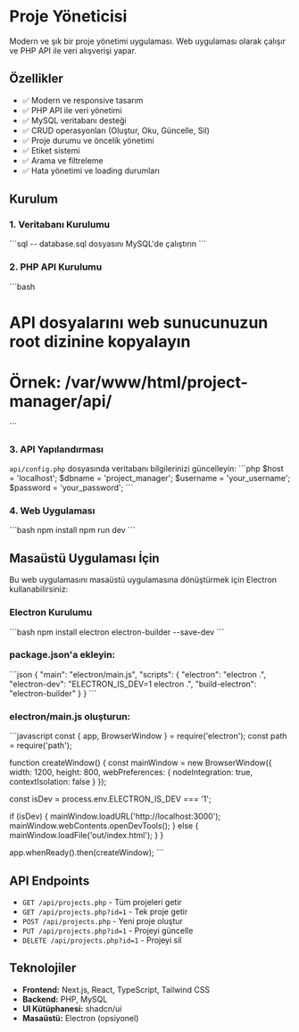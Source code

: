 # Proje Yöneticisi

Modern ve şık bir proje yönetimi uygulaması. Web uygulaması olarak çalışır ve PHP API ile veri alışverişi yapar.

## Özellikler

- ✅ Modern ve responsive tasarım
- ✅ PHP API ile veri yönetimi
- ✅ MySQL veritabanı desteği
- ✅ CRUD operasyonları (Oluştur, Oku, Güncelle, Sil)
- ✅ Proje durumu ve öncelik yönetimi
- ✅ Etiket sistemi
- ✅ Arama ve filtreleme
- ✅ Hata yönetimi ve loading durumları

## Kurulum

### 1. Veritabanı Kurulumu
\`\`\`sql
-- database.sql dosyasını MySQL'de çalıştırın
\`\`\`

### 2. PHP API Kurulumu
\`\`\`bash
# API dosyalarını web sunucunuzun root dizinine kopyalayın
# Örnek: /var/www/html/project-manager/api/
\`\`\`

### 3. API Yapılandırması
`api/config.php` dosyasında veritabanı bilgilerinizi güncelleyin:
\`\`\`php
$host = 'localhost';
$dbname = 'project_manager';
$username = 'your_username';
$password = 'your_password';
\`\`\`

### 4. Web Uygulaması
\`\`\`bash
npm install
npm run dev
\`\`\`

## Masaüstü Uygulaması İçin

Bu web uygulamasını masaüstü uygulamasına dönüştürmek için Electron kullanabilirsiniz:

### Electron Kurulumu
\`\`\`bash
npm install electron electron-builder --save-dev
\`\`\`

### package.json'a ekleyin:
\`\`\`json
{
  "main": "electron/main.js",
  "scripts": {
    "electron": "electron .",
    "electron-dev": "ELECTRON_IS_DEV=1 electron .",
    "build-electron": "electron-builder"
  }
}
\`\`\`

### electron/main.js oluşturun:
\`\`\`javascript
const { app, BrowserWindow } = require('electron');
const path = require('path');

function createWindow() {
  const mainWindow = new BrowserWindow({
    width: 1200,
    height: 800,
    webPreferences: {
      nodeIntegration: true,
      contextIsolation: false
    }
  });

  const isDev = process.env.ELECTRON_IS_DEV === '1';
  
  if (isDev) {
    mainWindow.loadURL('http://localhost:3000');
    mainWindow.webContents.openDevTools();
  } else {
    mainWindow.loadFile('out/index.html');
  }
}

app.whenReady().then(createWindow);
\`\`\`

## API Endpoints

- `GET /api/projects.php` - Tüm projeleri getir
- `GET /api/projects.php?id=1` - Tek proje getir
- `POST /api/projects.php` - Yeni proje oluştur
- `PUT /api/projects.php?id=1` - Projeyi güncelle
- `DELETE /api/projects.php?id=1` - Projeyi sil

## Teknolojiler

- **Frontend:** Next.js, React, TypeScript, Tailwind CSS
- **Backend:** PHP, MySQL
- **UI Kütüphanesi:** shadcn/ui
- **Masaüstü:** Electron (opsiyonel)
